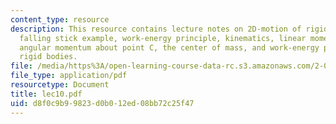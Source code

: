 ```yaml
---
content_type: resource
description: This resource contains lecture notes on 2D-motion of rigid bodies, the
  falling stick example, work-energy principle, kinematics, linear momentum in x-direction,
  angular momentum about point C, the center of mass, and work-energy principle for
  rigid bodies.
file: /media/https%3A/open-learning-course-data-rc.s3.amazonaws.com/2-003j-dynamics-and-control-i-spring-2007/d8f0c9b99823d0b012ed08bb72c25f47_lec10.pdf
file_type: application/pdf
resourcetype: Document
title: lec10.pdf
uid: d8f0c9b9-9823-d0b0-12ed-08bb72c25f47
---
```


